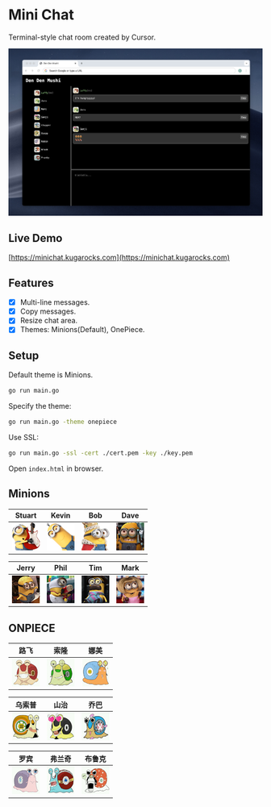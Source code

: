 Mini Chat
=========

Terminal-style chat room created by Cursor.

![Demo](img/onepiece/demo.png)

Live Demo
---------

[https://minichat.kugarocks.com](https://minichat.kugarocks.com)

Features
--------

- [x] Multi-line messages.
- [x] Copy messages.
- [x] Resize chat area.
- [x] Themes: Minions(Default), OnePiece.

Setup
-----

Default theme is Minions.

```bash
go run main.go
```

Specify the theme:

```bash
go run main.go -theme onepiece
```

Use SSL:

```bash
go run main.go -ssl -cert ./cert.pem -key ./key.pem
```

Open `index.html` in browser.

Minions
--------

| Stuart                         | Kevin                         | Bob                         | Dave                         |
|:------------------------------:|:-----------------------------:|:---------------------------:|:----------------------------:|
| ![Stuart](img/minions/stuart.jpg) | ![Kevin](img/minions/kevin.jpg) | ![Bob](img/minions/bob.jpg) | ![Dave](img/minions/dave.jpg) |

| Jerry                         | Phil                         | Tim                         | Mark                         |
|:-----------------------------:|:----------------------------:|:---------------------------:|:----------------------------:|
| ![Jerry](img/minions/jerry.jpg) | ![Phil](img/minions/phil.jpg) | ![Tim](img/minions/tim.jpg) | ![Mark](img/minions/mark.jpg) |

ONPIECE
---------

| 路飞                         | 索隆                         | 娜美                         |
|:---------------------------:|:---------------------------:|:---------------------------:|
| ![路飞](img/onepiece/luffy.jpg) | ![索隆](img/onepiece/zoro.jpg) | ![娜美](img/onepiece/nami.jpg) |

| 乌索普                         | 山治                          | 乔巴                            |
|:----------------------------:|:----------------------------:|:------------------------------:|
| ![乌索普](img/onepiece/usopp.jpg) | ![山治](img/onepiece/sanji.jpg) | ![乔巴](img/onepiece/chopper.jpg) |

| 罗宾                         | 弗兰奇                           | 布鲁克                          |
|:---------------------------:|:-------------------------------:|:-----------------------------:|
| ![罗宾](img/onepiece/robin.jpg) | ![弗兰奇](img/onepiece/franky.jpg) | ![布鲁克](img/onepiece/brook.jpg) |

